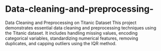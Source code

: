 # Data-cleaning-and-preprocessing-
 Data Cleaning and Preprocessing on Titanic Dataset  This project demonstrates essential data cleaning and preprocessing techniques using the Titanic dataset. It includes handling missing values, encoding categorical variables, standardizing numerical features, removing duplicates, and capping outliers using the IQR method.  
